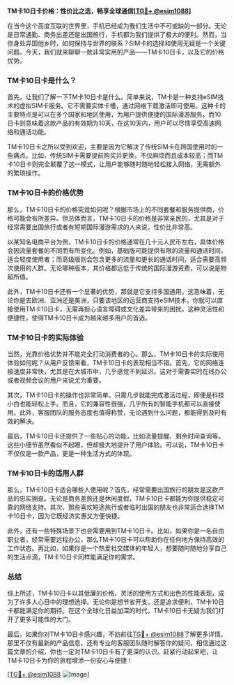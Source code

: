 **TM卡10日卡价格：性价比之选，畅享全球通信[[TG💪+ @esim1088](https://t.me/s/esim1088)]**

在当今这个高度互联的世界里，手机已经成为我们生活中不可或缺的一部分。无论是日常通勤、商务出差还是出国旅行，手机都为我们提供了极大的便利。然而，当你身处异国他乡时，如何保持与世界的联系？SIM卡的选择和使用无疑是一个关键问题。今天，我们就来聊聊一款非常实用的产品——TM卡10日卡，以及它的价格优势。

### TM卡10日卡是什么？

首先，让我们了解一下TM卡10日卡是什么。简单来说，TM卡是一种支持eSIM技术的虚拟SIM卡服务。它不需要实体卡槽，通过网络下载激活即可使用。这种卡的主要特点是可以在多个国家和地区使用，为用户提供便捷的国际漫游服务。而10日卡则意味着这款产品的有效期为10天，在这10天内，用户可以尽情享受高速网络和通话功能。

TM卡10日卡之所以受到欢迎，主要是因为它解决了传统SIM卡在跨国使用时的一些痛点。比如，传统SIM卡需要提前购买并更换，不仅麻烦而且成本较高；而TM卡10日卡则完全颠覆了这一模式，让用户能够随时随地轻松接入网络，无需额外的繁琐操作。

### TM卡10日卡的价格优势

那么，TM卡10日卡的价格究竟如何呢？根据市场上的不同套餐和服务提供商，价格可能会有所差异。但总体而言，TM卡10日卡的价格是非常亲民的，尤其是对于经常需要出国旅行或者有短期国际漫游需求的人来说，性价比非常高。

以某知名电商平台为例，TM卡10日卡的价格通常在几十元人民币左右，具体价格会因流量套餐的不同而有所变化。例如，基础版可能提供有限的流量和通话时间，适合轻度使用者；而高级版则会包含更多的流量和更长的通话时间，适合需要高频次使用的人群。无论哪种版本，其价格都远低于传统的国际漫游资费，可以说是物超所值。

此外，TM卡10日卡还有一个显著的优势，那就是它支持多国通用。这意味着，无论你是去欧洲、亚洲还是美洲，只要该地区的运营商支持eSIM技术，你就可以直接使用TM卡10日卡，无需再担心语言障碍或文化差异带来的困扰。这种灵活性和便捷性，使得TM卡10日卡成为越来越多用户的首选。

### TM卡10日卡的实际体验

当然，光靠价格优势并不能完全打动消费者的心。那么，TM卡10日卡的实际使用体验如何呢？从用户反馈来看，TM卡10日卡的表现相当不错。首先，它的网络连接速度非常快，尤其是在大城市中，几乎感觉不到延迟。这对于需要实时在线办公或者视频会议的用户来说尤为重要。

其次，TM卡10日卡的操作也非常简单。只需几步就能完成激活过程，即便是科技小白也能轻松上手。而且，它的兼容性很强，几乎所有的智能手机都可以直接使用。此外，客服团队的服务态度也值得称赞，无论遇到什么问题，都能得到及时有效的解决。

最后，TM卡10日卡还提供了一些贴心的功能，比如流量提醒、剩余时间查询等。这些小细节虽然看似不起眼，但却极大地提升了用户体验。可以说，TM卡10日卡不仅仅是一款产品，更是一种生活方式的体现。

### TM卡10日卡的适用人群

那么，TM卡10日卡适合哪些人使用呢？首先，经常需要出国旅行的朋友是这款产品的忠实拥趸。无论是商务差旅还是休闲度假，TM卡10日卡都能为你提供稳定可靠的网络支持。其次，那些喜欢短途旅行或者临时出国的朋友也非常适合选择TM卡10日卡，因为它既经济实惠又方便快捷。

此外，还有一些特殊场景下也会需要用到TM卡10日卡。比如，如果你是一名自由职业者，经常需要远程办公，那么TM卡10日卡可以帮助你在任何地方保持高效的工作状态。再比如，如果你是一个热爱社交媒体的年轻人，想要随时随地分享自己的生活点滴，TM卡10日卡同样能满足你的需求。

### 总结

综上所述，TM卡10日卡以其低廉的价格、灵活的使用方式和出色的性能表现，成为了许多人心目中的理想选择。无论你是想节省开支，还是追求便利，TM卡10日卡都能满足你的期待。在这个全球化日益加深的时代，TM卡10日卡无疑为我们打开了更多可能性的大门。

最后，如果你对TM卡10日卡感兴趣，不妨前往[TG💪+ @esim1088](https://t.me/s/esim1088)了解更多详情。那里不仅有最新的产品信息，还有专业的客服团队随时解答你的疑问。相信通过这篇文章的介绍，你也一定对TM卡10日卡有了更深的认识。赶紧行动起来吧，让TM卡10日卡为你的旅程增添一份安心与便捷！

[[TG💪+ @esim1088](https://t.me/s/esim1088) ![Image](https://i.postimg.cc/4NQfJmqS/Snipaste-2025-05-13-00-14-12.png)]